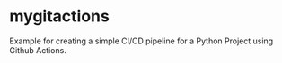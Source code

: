 # mygitactions

Example for creating a simple CI/CD pipeline for a Python Project using Github Actions.